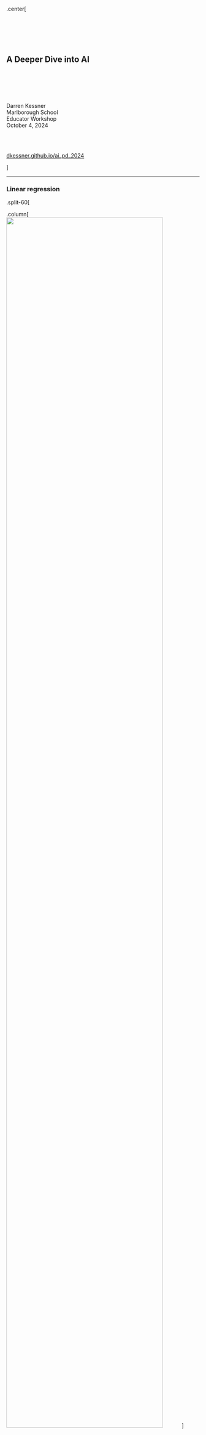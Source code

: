 
.center[

<br/>
<br/>
<br/>
<br/>


## A Deeper Dive into AI

<br/>
<br/>
<br/>
<br/>



Darren Kessner  
Marlborough School   
Educator Workshop  
October 4, 2024  

<br/>
<br/>

[dkessner.github.io/ai_pd_2024](http://dkessner.github.io/ai_pd_2024)  


]

---

### Linear regression


.split-60[

.column[
<img src="pix/linear_regression_0.jpg" width="90%"/>
]
.column[
__data__  
x: input  
y: output  
]

]



---

### Linear regression

.split-60[

.column[
<img src="pix/linear_regression_1.jpg" width="90%"/>
]

.column[
__data__  
x: input  
y: output  
  
__model__  
line     
y = mx + b
  
__parameters__   
m (slope)  
b (intercept)  
]

__training the model__ 
finding the best parameters - 
minimizing a loss function

]


---

### Linear regression


.split-60[

.column[
<img src="pix/linear_regression_2.jpg" width="90%"/>
]

.column[
__data__  
x: input  
y: output  
  
__model__  
line     
y = mx + b
  
__parameters__   
m (slope)  
b (intercept)  
]

__training the model__ 
finding the best parameters - 
minimizing a loss function

__overfitting__  
too many parameters

]

---

### Training the model

.split-60[

.column[
<img src="pix/gradient_descent.png" width="90%"/>
]

.column[

Train the model  

= find the best parameters  

= minimize a loss function

<br/>
<br/>


Gradient Descent

- input training data

- compare to known output, calculate gradient

- adjust parameters in the direction of the gradient

]
]


---

### Neural networks

.split-60[

.column[
<img src="pix/neuron.png" width="80%"/>
<br/>
<br/>
<img src="pix/artificial_neuron.png" width="80%"/>
]

.column[
<br/>
<img src="pix/neural_network.png" width="100%"/>
]
]


---


### Neural networks 


.center[

<img src="pix/neural_network_composition.ppm" width="70%"/>

<br/>

Neural network:   
composition of (vector) functions 

<br/>

Backpropagation algorithm:  
calculation of gradient (chain rule)

]


---

### Cosine similarity

.center[
<img src="pix/cosine.png" width="60%"/>
]

$$
\cos \theta = \dfrac{u \cdot v}{|u||v|}
$$


